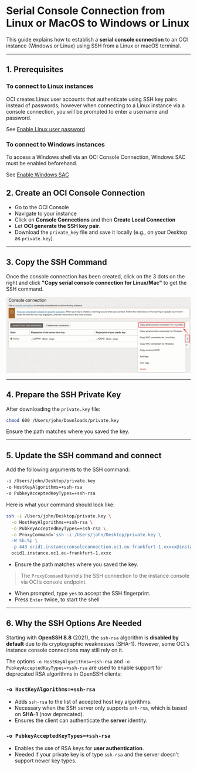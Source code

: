 # Serial Console Connection from Linux or MacOS to Windows or Linux 

This guide explains how to establish a **serial console connection** to an OCI instance (Windows or Linux) using SSH from a Linux or macOS terminal.

---

## 1. Prerequisites

### To connect to Linux instances
OCI creates Linux user accounts that authenticate using SSH key pairs instead of passwords; however when connecting to a Linux instance via a console connection, you will be prompted to enter a username and password.

See [Enable Linux user password](./enable-linux-user-password.md)

### To connect to Windows instances
To access a Windows shell via an OCI Console Connection, Windows SAC must be enabled beforehand.

See [Enable Windows SAC](./enable-windows-sac.md)

## 2. Create an OCI Console Connection

- Go to the OCI Console
- Navigate to your instance
- Click on **Console Connections** and then **Create Local Connection**
- Let **OCI generate the SSH key pair**.
- Download the `private_key` file and save it locally (e.g., on your Desktop as `private.key`).

---

## 3. Copy the SSH Command

Once the console connection has been created, click on the 3 dots on the right and click  **"Copy serial console connection for Linux/Mac"** to get the SSH command.

![00](./.images/00.png)

---

## 4. Prepare the SSH Private Key

After downloading the `private.key` file:

```bash
chmod 600 /Users/john/Downloads/private.key
```

Ensure the path matches where you saved the key.

---

## 5. Update the SSH command and connect

Add the following arguments to the SSH command:

```bash
-i /Users/john/Desktop/private.key
-o HostKeyAlgorithms=+ssh-rsa
-o PubkeyAcceptedKeyTypes=+ssh-rsa
```
Here is what your command should look like:

```bash
ssh -i /Users/john/Desktop/private.key \
  -o HostKeyAlgorithms=+ssh-rsa \
  -o PubkeyAcceptedKeyTypes=+ssh-rsa \
  -o ProxyCommand='ssh -i /Users/john/Desktop/private.key \
  -W %h:%p \
  -p 443 ocid1.instanceconsoleconnection.oc1.eu-frankfurt-1.xxxxx@instance-console.eu-frankfurt-1.oci.oraclecloud.com' \
  ocid1.instance.oc1.eu-frankfurt-1.xxxx
```

- Ensure the path matches where you saved the key.

> The `ProxyCommand` tunnels the SSH connection to the instance console via OCI’s console endpoint.

- When prompted, type `yes` to accept the SSH fingerprint.
- Press `Enter` twice, to start the shell

---

## 6. Why the SSH Options Are Needed

Starting with **OpenSSH 8.8** (2021), the `ssh-rsa` algorithm is **disabled by default** due to its cryptographic weaknesses (SHA-1). However, some OCI's instance console connections may still rely on it.

The options `-o HostKeyAlgorithms=+ssh-rsa` and `-o PubkeyAcceptedKeyTypes=+ssh-rsa` are used to enable support for deprecated RSA algorithms in OpenSSH clients:

### `-o HostKeyAlgorithms=+ssh-rsa`

- Adds `ssh-rsa` to the list of accepted host key algorithms.
- Necessary when the SSH server only supports `ssh-rsa`, which is based on **SHA-1** (now deprecated).
- Ensures the client can authenticate the **server** identity.

### `-o PubkeyAcceptedKeyTypes=+ssh-rsa`

- Enables the use of RSA keys for **user authentication**.
- Needed if your private key is of type `ssh-rsa` and the server doesn't support newer key types.